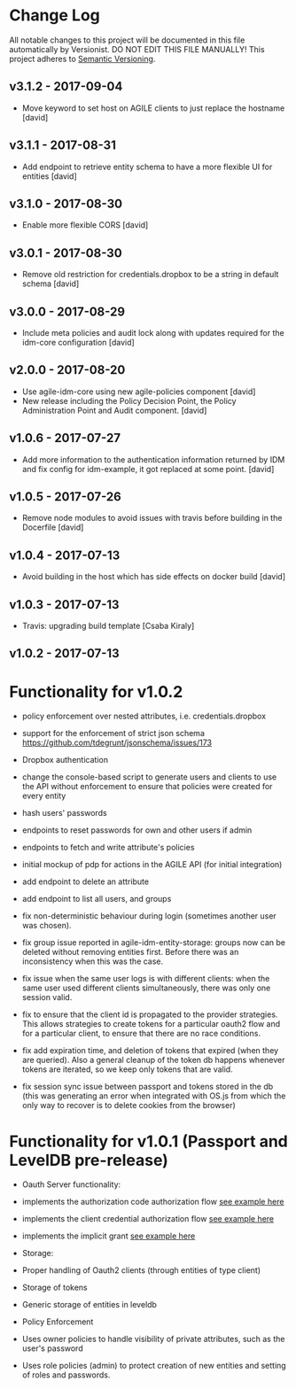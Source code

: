 # Change Log

All notable changes to this project will be documented in this file
automatically by Versionist. DO NOT EDIT THIS FILE MANUALLY!
This project adheres to [Semantic Versioning](http://semver.org/).

## v3.1.2 - 2017-09-04

* Move keyword to set host on AGILE clients to just replace the hostname [david]

## v3.1.1 - 2017-08-31

* Add endpoint to retrieve entity schema to have a more flexible UI for entities [david]

## v3.1.0 - 2017-08-30

* Enable more flexible CORS [david]

## v3.0.1 - 2017-08-30

* Remove old restriction for credentials.dropbox to be a string in default schema [david]

## v3.0.0 - 2017-08-29

* Include meta policies and audit lock along with updates required for the idm-core configuration [david]

## v2.0.0 - 2017-08-20

* Use agile-idm-core using new agile-policies component [david]
* New release including the Policy Decision Point, the Policy Administration Point and Audit component. [david]

## v1.0.6 - 2017-07-27

* Add more information to the authentication information returned by IDM and fix config for idm-example, it got replaced at some point. [david]

## v1.0.5 - 2017-07-26

* Remove node modules to avoid issues with travis before building in the Docerfile [david]

## v1.0.4 - 2017-07-13

* Avoid building in the host which has side effects on docker build [david]

## v1.0.3 - 2017-07-13

* Travis: upgrading build template [Csaba Kiraly]

## v1.0.2 - 2017-07-13

# Functionality for v1.0.2


 * policy enforcement over nested attributes, i.e. credentials.dropbox
 * support for the  enforcement of strict json schema https://github.com/tdegrunt/jsonschema/issues/173
 * Dropbox authentication
 * change the console-based script to generate users and clients to use the API without enforcement to ensure that policies were created for every entity
 * hash users' passwords
 * endpoints to reset passwords for own and other users if admin
 * endpoints to fetch and write attribute's policies
 * initial mockup of pdp for actions in the AGILE API (for initial integration)
 * add endpoint to delete an attribute
 * add endpoint to list all users, and groups
 * fix non-deterministic behaviour during login (sometimes another user was chosen).

  * fix group issue reported in agile-idm-entity-storage: groups now can be deleted without removing entities first. Before there was an inconsistency when this was the case.

 * fix issue when the same user logs is with different clients: when the same user used different clients simultaneously, there was only one session valid.

 * fix to ensure that the client id is propagated to the provider strategies. This allows strategies to create tokens for a particular oauth2 flow and for a particular client, to ensure that there are no race conditions.

 * fix add expiration time, and deletion of tokens that expired (when they are queried). Also a general cleanup of the token db happens whenever tokens are iterated, so we keep only tokens that are valid.

 * fix session sync issue between passport and tokens stored in the db (this was generating an error when integrated with OS.js from which the only way to recover is to delete cookies from the browser)

# Functionality for v1.0.1 (Passport and LevelDB pre-release)


* Oauth Server functionality:
 * implements the authorization code authorization flow [see example here](https://github.com/Agile-IoT/agile-idm-oauth2-client-example)
 * implements the client credential authorization flow [see example here](https://github.com/Agile-IoT/agile-idm-examples/tree/master/client-credentials)
 * implements the implicit grant [see example here](https://github.com/Agile-IoT/agile-idm-examples/tree/master/implicit)

* Storage:
 * Proper handling of Oauth2 clients (through entities of type client)
 * Storage of tokens
 * Generic storage of entities in leveldb


* Policy Enforcement
 * Uses owner policies to handle visibility of private attributes, such as the user's password
 * Uses role policies (admin) to protect creation of new entities and setting of roles and passwords.
